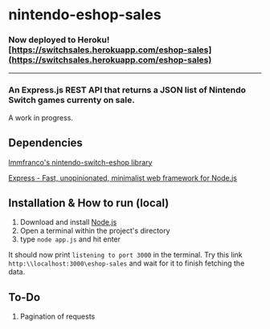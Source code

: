 # nintendo-eshop-sales

### **Now deployed to Heroku!** [https://switchsales.herokuapp.com/eshop-sales](https://switchsales.herokuapp.com/eshop-sales)

------

### An Express.js REST API that returns a JSON list of Nintendo Switch games currenty on sale.
A work in progress.

Dependencies
------
[lmmfranco's nintendo-switch-eshop library](https://github.com/lmmfranco/nintendo-switch-eshop)

[Express - Fast, unopinionated, minimalist web framework for Node.js](https://github.com/expressjs/express)

Installation & How to run (local)
------

1. Download and install [Node.js](https://nodejs.org/en/)
2. Open a terminal within the project's directory
3. type `node app.js` and hit enter

It should now print `listening to port 3000` in the terminal. Try this link `http:\\localhost:3000\eshop-sales` and wait for it to finish fetching the data.

To-Do
------

1. Pagination of requests
